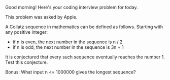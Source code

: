 Good morning! Here's your coding interview problem for today.This problem was asked by Apple.A Collatz sequence in mathematics can be defined as follows. Starting with anypositive integer: * if n is even, the next number in the sequence is n / 2 * if n is odd, the next number in the sequence is 3n + 1 It is conjectured that every such sequence eventually reaches the number 1. Testthis conjecture.Bonus: What input n <= 1000000 gives the longest sequence?
